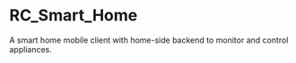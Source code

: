 # RC_Smart_Home
A smart home mobile client with home-side backend to monitor and control appliances.
